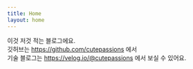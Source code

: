 ```yaml
---
title: Home
layout: home
---
```


이것 저것 적는 블로그에요.  
깃허브는 https://github.com/cutepassions 에서  
기술 블로그는 https://velog.io/@cutepassions 에서 보실 수 있어요.
